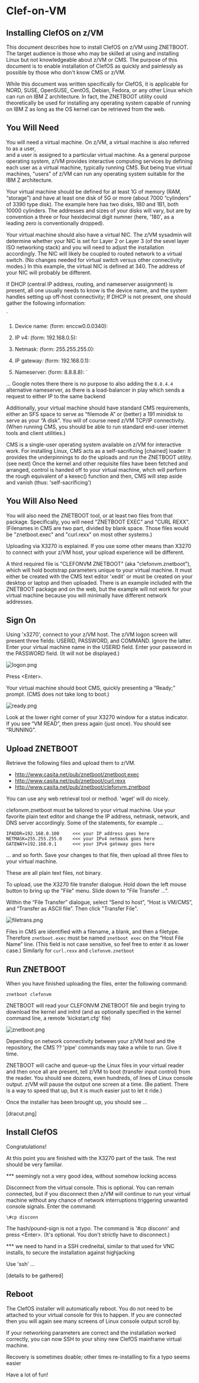 # Clef-on-VM

## Installing ClefOS on z/VM

This document describes how to install ClefOS on z/VM using ZNETBOOT. 
The target audience is those who may be skilled at using and installing Linux 
but not knowledgeable about z/VM or CMS. The purpose of this document is 
to enable installation of ClefOS as quickly and painlessly as possible 
by those who don't know CMS or z/VM. 

While this document was written specifically for ClefOS, 
it is applicable for NORD, SUSE, OpenSUSE, CentOS, Debian, Fedora, 
or any other Linux which can run on IBM Z architecture. In fact, 
the ZNETBOOT utility could theoretically be used for installing 
any operating system capable of running on IBM Z as long as 
the OS kernel can be retrieved from the web. 

## You Will Need

You will need a virtual machine. On z/VM, a virtual machine is also referred 
to as a user,  
and a user is assigned to a particular virtual machine. As a general purpose operating system, 
z/VM provides interactive computing services by defining each user as a 
virtual machine, typically running CMS.  But being true virtual machines, 
"users" of z/VM can run any operating system suitable for the IBM Z 
architecture. 

Your virtual machine should be defined for at least 1G of memory 
(RAM, “storage”) and have at least one disk of 5G or more (about 7000 
“cylinders” of 3390 type disk). The example here has two disks, 1B0 
and 1B1, both 10000 cylinders. The addresses and sizes of your disks 
will vary, but are by convention a three or four hexidecimal digit 
numner (here, '180', as a leading zero is conventionally dropped). 

Your virtual machine should also have a virtual NIC. 
The z/VM sysadmin will determine whether your NIC is set for Layer 2 
or Layer 3 (of the sevel layer ISO networking stack) and you will 
need to adjust the installation accordingly. 
The NIC will likely be coupled to routed network to a virtual switch. (No changes needed 
for virtual switch versus other connectivity modes.) In this example, 
the virtual NIC is defined at 340. The address of your NIC will probably 
be different. 

If DHCP (central IP address, routing, and nameserver assignment) is present, all one usually needs to know is the device name, and 
the system handles setting up off-host connectivity; If DHCP is not present, one 
should gather the following information:

`
1. Device name: (form: enccw0.0.0340):
1. IP v4:       (form: 192.168.0.5):
1. Netmask:     (form: 255.255.255.0):
1. IP gateway:  (form: 192.168.0.1):  

1. Nameserver:  (form: 8.8.8.8):
`

... Google notes there there is no purpose to also adding the `8.8.4.4` 
alternative nameserver, as there is a load-balancer in play which sends 
a request to either IP to the same backend

Additionally, your virtual machine should have standard CMS requirements, 
either an SFS space to serve as “filemode A” or (better) a 191 minidisk 
to serve as your “A disk”. You will of course need z/VM TCP/IP connectivity. 
(When running CMS, you should be able to run standard end-user internet 
tools and client utilities.) 

CMS is a single-user operating system available on z/VM for interactive work. 
For installing Linux, CMS acts as a self-sacrificing [chained] loader: It provides 
the underpinnings to do the uploads and run the ZNETBOOT utility. (see next) 
Once the kernel and other requisite files have been fetched and arranged, 
control is handed off to your virtual machine, whch will perform the rough equivalent of a kexec() function 
and then, CMS will step aside and vanish (thus: 'self-sacrificing')

## You Will Also Need

You will also need the ZNETBOOT tool, or at least two files from 
that package. Specifically, you will need "ZNETBOOT EXEC" and "CURL REXX". 
(Filenames in CMS are two part, divided by blank space. Those files 
would be "znetboot.exec" and "curl.rexx" on most other systems.) 

Uploading via X3270 is explained. If you use some other means 
than X3270 to connect with your z/VM host, your upload experience 
will be different. 

A third required file is "CLEFONVM ZNETBOOT" (aka "clefonvm.znetboot"), 
which will hold bootstrap parameters unique to your virtual machine. 
It must either be created with the CMS text editor 'xedit' or must be 
created on your desktop or laptop and then uploaded. There is an 
example included with the ZNETBOOT package and on the web, but the 
example will not work for your virtual machine because you will 
minimally have different network addresses. 

## Sign On

Using 'x3270', connect to your z/VM host. The z/VM logon screen will 
present three fields: USERID, PASSWORD, and COMMAND. Ignore the latter. 
Enter your virtual machine name in the USERID field. Enter your password 
in the PASSWORD field. (It will not be displayed.) 

![logon.png](images/logon.png)

Press \<Enter\>. 

Your virtual machine should boot CMS, quickly presenting a “Ready;” prompt. 
(CMS does not take long to boot.) 

![ready.png](images/ready.png)

Look at the lower right corner of your X3270 window for a status indicator. 
If you see “VM READ”, then press <Enter> again (just once). You should 
see “RUNNING”. 


## Upload ZNETBOOT

Retrieve the following files and upload them to z/VM. 

* http://www.casita.net/pub/znetboot/znetboot.exec     
* http://www.casita.net/pub/znetboot/curl.rexx     
* http://www.casita.net/pub/znetboot/clefonvm.znetboot     

You can use any web retrieval tool or method. 'wget' will do nicely. 

clefonvm.znetboot must be tailored to your virtual machine. Use your 
favorite plain text editor and change the IP address, netmask, network, 
and DNS server accordingly. Some of the statements, for example ...


    IPADDR=192.168.0.100     <<< your IP address goes here
    NETMASK=255.255.255.0    <<< your IPv4 netmask goes here
    GATEWAY=192.168.0.1      <<< your IPv4 gateway goes here


... and so forth. Save your changes to that file, then upload all three 
files to your virtual machine. 

These are all plain text files, not binary. 

To upload, use the X3270 file transfer dialogue. 
Hold down the left mouse button to bring up the "File" menu.
Slide down to "File Transfer ...".

Within the “File Transfer” dialogue, select “Send to host”, 
“Host is VM/CMS”, and “Transfer as ASCII file”. Then click 
"Transfer File". 

![filetrans.png](images/filetrans.png)

Files in CMS are identified with a filename, a blank, and then a 
filetype. Therefore `znetboot.exec` must be named `znetboot exec` on the 
“Host File Name” line. (This field is not case sensitive, so feel free 
to enter it as lower case.) Similarly for `curl.rexx` and `clefonvm.znetboot` 

## Run ZNETBOOT

When you have finished uploading the files, enter the following command: 

    znetboot clefonvm     

ZNETBOOT will read your CLEFONVM ZNETBOOT file and begin trying to 
download the kernel and initrd (and as optionally specified in the 
kernel command line, a remote 'kickstart.cfg' file)

![znetboot.png](images/znetboot.png)

Depending on network connectivity between your z/VM host and the 
repository, the CMS ?? 'pipe' commands may take a while to run. Give it time. 

ZNETBOOT will cache and queue-up the Linux files in your virtual reader and 
then once all are present, tell z/VM to boot (transfer input control) from the reader. You should see dozens, even 
hundreds, of lines of Linux console output. z/VM will pause the output 
one screen at a time. (Be patient. There is a way to speed that up, 
but it is much easier just to let it ride.) 

Once the installer has been brought up, you should see ...

[dracut.png]


## Install ClefOS

Congratulations! 

At this point you are finished with the X3270 part of the task. 
The rest should be very familiar. 

*** seemingly not a very good idea, without somehow locking access

Disconnect from the virtual console. This is optional. You can remain 
connected, but if you disconnect then z/VM will continue to run your 
virtual machine without any chance of network interruptions triggering 
unwanted console signals. Enter the command: 

    \#cp disconn

The hash/pound-sign is not a typo. The command is '#cp disconn' and 
press \<Enter\>. (It's optional. You don't strictly have to disconnect.) 

*** we need to hand in a SSH credneital, similar to that used for VNC 
installs, to secure the installation against highjacking

Use 'ssh' ...

[details to be gathered]


## Reboot

The ClefOS installer will automatically reboot. You do not need to be 
attached to your virtual console for this to happen. If you are 
connected then you will again see many screens of Linux console output scroll by. 

If your networking parameters are correct and the installation 
worked correctly, you can now SSH to your shiny new ClefOS mainframe 
virtual machine. 

Recovery is sometimes doable; other times re-installing to fix a typo seems 
easier

Have a lot of fun! 
